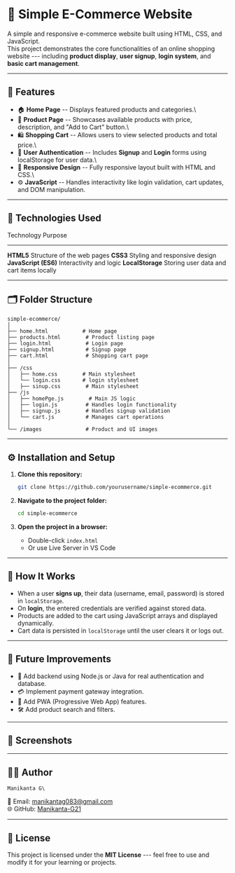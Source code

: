 # 🛒 Simple E-Commerce Website

A simple and responsive e-commerce website built using HTML,
CSS, and JavaScript.\
This project demonstrates the core functionalities of an online shopping
website --- including **product display**, **user signup**, **login
system**, and **basic cart management**.

------------------------------------------------------------------------

## 🚀 Features

-   🏠 **Home Page** -- Displays featured products and categories.\
-   👕 **Product Page** -- Showcases available products with price,
    description, and "Add to Cart" button.\
-   🛍️ **Shopping Cart** -- Allows users to view selected products and
    total price.\
-   🔐 **User Authentication** -- Includes **Signup** and **Login**
    forms using localStorage for user data.\
-   🎨 **Responsive Design** -- Fully responsive layout built with HTML
    and CSS.\
-   ⚙️ **JavaScript** -- Handles interactivity like login
    validation, cart updates, and DOM manipulation.

------------------------------------------------------------------------

## 🧩 Technologies Used

  Technology             Purpose
  ---------------------- ------------------------------------------
  **HTML5**              Structure of the web pages
  **CSS3**               Styling and responsive design
  **JavaScript (ES6)**   Interactivity and logic
  **LocalStorage**       Storing user data and cart items locally

------------------------------------------------------------------------

## 🗂️ Folder Structure

    simple-ecommerce/
    │
    ├── home.html           # Home page
    ├── products.html        # Product listing page
    ├── login.html           # Login page
    ├── signup.html          # Signup page
    ├── cart.html            # Shopping cart page
    │
    ├── /css
    │   ├── home.css        # Main stylesheet
    │   └── login.css       # login stylesheet
    │   ├── sinup.css        # Main stylesheet
    ├── /js
    │   ├── homePge.js        # Main JS logic
    │   ├── login.js         # Handles login functionality
    │   ├── signup.js        # Handles signup validation
    │   └── cart.js          # Manages cart operations
    │
    └── /images              # Product and UI images

------------------------------------------------------------------------

## ⚙️ Installation and Setup

1.  **Clone this repository:**

    ``` bash
    git clone https://github.com/yourusername/simple-ecommerce.git
    ```

2.  **Navigate to the project folder:**

    ``` bash
    cd simple-ecommerce
    ```

3.  **Open the project in a browser:**

    -   Double-click `index.html`
    -   Or use Live Server in VS Code

------------------------------------------------------------------------

## 🧠 How It Works

-   When a user **signs up**, their data (username, email, password) is
    stored in `localStorage`.
-   On **login**, the entered credentials are verified against stored
    data.
-   Products are added to the cart using JavaScript arrays and displayed
    dynamically.
-   Cart data is persisted in `localStorage` until the user clears it or
    logs out.

------------------------------------------------------------------------

## 🎯 Future Improvements

-   🔗 Add backend using Node.js or Java for real authentication and
    database.
-   💳 Implement payment gateway integration.
-   📱 Add PWA (Progressive Web App) features.
-   🛠 Add product search and filters.

------------------------------------------------------------------------

## 📸 Screenshots


------------------------------------------------------------------------

## 👨‍💻 Author

    Manikanta G\
📧 Email: manikantag083@gmail.com\
🌐 GitHub: [Manikanta-G21](https://github.com/manikanta-G21)

------------------------------------------------------------------------

## 📝 License

This project is licensed under the **MIT License** --- feel free to use
and modify it for your learning or projects.
